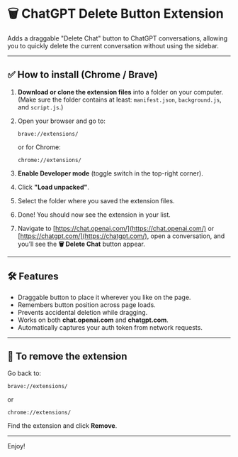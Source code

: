 # 🗑️ ChatGPT Delete Button Extension

Adds a draggable "Delete Chat" button to ChatGPT conversations, allowing you to quickly delete the current conversation without using the sidebar.

---

## ✅ How to install (Chrome / Brave)

1. **Download or clone the extension files** into a folder on your computer.  
   (Make sure the folder contains at least: `manifest.json`, `background.js`, and `script.js`.)

2. Open your browser and go to:
   ```
   brave://extensions/
   ```
   or for Chrome:
   ```
   chrome://extensions/
   ```

3. **Enable Developer mode** (toggle switch in the top-right corner).

4. Click **"Load unpacked"**.

5. Select the folder where you saved the extension files.

6. Done! You should now see the extension in your list.

7. Navigate to [https://chat.openai.com/](https://chat.openai.com/) or [https://chatgpt.com/](https://chatgpt.com/), open a conversation, and you’ll see the **🗑️ Delete Chat** button appear.

---

## 🛠️ Features
- Draggable button to place it wherever you like on the page.
- Remembers button position across page loads.
- Prevents accidental deletion while dragging.
- Works on both **chat.openai.com** and **chatgpt.com**.
- Automatically captures your auth token from network requests.

---

## 🧹 To remove the extension
Go back to:
```
brave://extensions/
```
or
```
chrome://extensions/
```

Find the extension and click **Remove**.

---

Enjoy!

